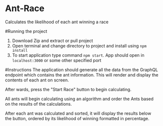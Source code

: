 # Ant-Race
Calculates the likelihood of each ant winning a race

#Running the project
  1. Download Zip and extract or pull project
  2. Open terminal and change directory to project and install using `npm install`
  3. To start application type command `npm start`. App should open in `localhost:3000` or some other specified port

#Instructions
  The application should generate all the data from the GraphQL endpoint which contains the ant information.  This will render
  and display the contents of each ant on screen.

  After wards, press the "Start Race" button to begin calculating.

  All ants will begin calculating using an algorithm and order the Ants based on the results of the calculations.  

  After each ant was calculated and sorted, it will display the results below the button, ordered by its likelihood of winning
  formatted in percentage.
